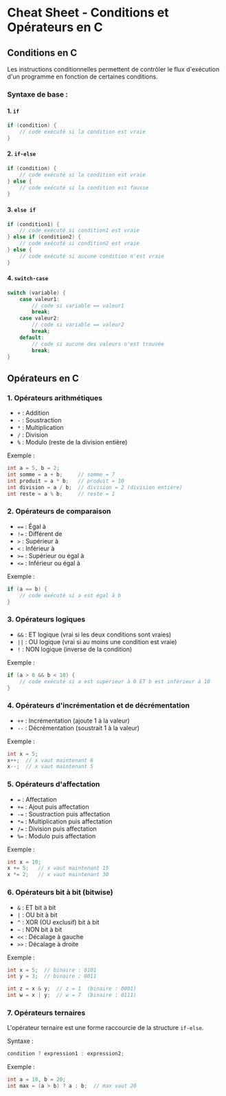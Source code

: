 
# Cheat Sheet - Conditions et Opérateurs en C

## Conditions en C

Les instructions conditionnelles permettent de contrôler le flux d'exécution d'un programme en fonction de certaines conditions.

### Syntaxe de base :

#### 1. `if`

```c
if (condition) {
    // code exécuté si la condition est vraie
}
```

#### 2. `if-else`

```c
if (condition) {
    // code exécuté si la condition est vraie
} else {
    // code exécuté si la condition est fausse
}
```

#### 3. `else if`

```c
if (condition1) {
    // code exécuté si condition1 est vraie
} else if (condition2) {
    // code exécuté si condition2 est vraie
} else {
    // code exécuté si aucune condition n'est vraie
}
```

#### 4. `switch-case`

```c
switch (variable) {
    case valeur1:
        // code si variable == valeur1
        break;
    case valeur2:
        // code si variable == valeur2
        break;
    default:
        // code si aucune des valeurs n'est trouvée
        break;
}
```

## Opérateurs en C

### 1. Opérateurs arithmétiques

- `+` : Addition
- `-` : Soustraction
- `*` : Multiplication
- `/` : Division
- `%` : Modulo (reste de la division entière)

Exemple :
```c
int a = 5, b = 2;
int somme = a + b;     // somme = 7
int produit = a * b;   // produit = 10
int division = a / b;  // division = 2 (division entière)
int reste = a % b;     // reste = 1
```

### 2. Opérateurs de comparaison

- `==` : Égal à
- `!=` : Différent de
- `>`  : Supérieur à
- `<`  : Inférieur à
- `>=` : Supérieur ou égal à
- `<=` : Inférieur ou égal à

Exemple :
```c
if (a == b) {
    // code exécuté si a est égal à b
}
```

### 3. Opérateurs logiques

- `&&` : ET logique (vrai si les deux conditions sont vraies)
- `||` : OU logique (vrai si au moins une condition est vraie)
- `!`  : NON logique (inverse de la condition)

Exemple :
```c
if (a > 0 && b < 10) {
    // code exécuté si a est supérieur à 0 ET b est inférieur à 10
}
```

### 4. Opérateurs d'incrémentation et de décrémentation

- `++` : Incrémentation (ajoute 1 à la valeur)
- `--` : Décrémentation (soustrait 1 à la valeur)

Exemple :
```c
int x = 5;
x++;  // x vaut maintenant 6
x--;  // x vaut maintenant 5
```

### 5. Opérateurs d'affectation

- `=`  : Affectation
- `+=` : Ajout puis affectation
- `-=` : Soustraction puis affectation
- `*=` : Multiplication puis affectation
- `/=` : Division puis affectation
- `%=` : Modulo puis affectation

Exemple :
```c
int x = 10;
x += 5;   // x vaut maintenant 15
x *= 2;   // x vaut maintenant 30
```

### 6. Opérateurs bit à bit (bitwise)

- `&`  : ET bit à bit
- `|`  : OU bit à bit
- `^`  : XOR (OU exclusif) bit à bit
- `~`  : NON bit à bit
- `<<` : Décalage à gauche
- `>>` : Décalage à droite

Exemple :
```c
int x = 5;  // binaire : 0101
int y = 3;  // binaire : 0011

int z = x & y;  // z = 1  (binaire : 0001)
int w = x | y;  // w = 7  (binaire : 0111)
```

### 7. Opérateurs ternaires

L'opérateur ternaire est une forme raccourcie de la structure `if-else`.

Syntaxe :
```c
condition ? expression1 : expression2;
```

Exemple :
```c
int a = 10, b = 20;
int max = (a > b) ? a : b;  // max vaut 20
```

